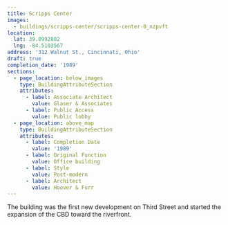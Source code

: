 ```yaml
---
title: Scripps Center
images:
  - buildings/scripps-center/scripps-center-0_nzpvft
location:
  lat: 39.0992802
  lng: -84.5103567
address: '312 Walnut St., Cincinnati, Ohio'
draft: true
completion_date: '1989'
sections:
  - page_location: below_images
    type: BuildingAttributeSection
    attributes:
      - label: Associate Architect
        value: Glaser & Associates
      - label: Public Access
        value: Public lobby
  - page_location: above_map
    type: BuildingAttributeSection
    attributes:
      - label: Completion Date
        value: '1989'
      - label: Original Function
        value: Office building
      - label: Style
        value: Post-modern
      - label: Architect
        value: Hoover & Furr
---
```


The building was the first new development on Third Street and started the expansion of the CBD toward the riverfront.

